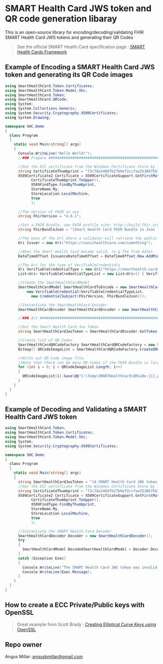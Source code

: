 # SMART Health Card JWS token and QR code generation libaray #

This is an open-source library for encoding/decoding/validating FHIR SMART Health Card JWS tokens and generating their QR Codes

>See the official SMART Health Card specification page : [SMART Health Cards Framework](https://smarthealth.cards/)


## Example of Encoding a SMART Health Card JWS token and generating its QR Code images 
```C#
using SmartHealthCard.Token.Certificates;
using SmartHealthCard.Token.Model.Shc;
using SmartHealthCard.Token;
using SmartHealthCard.QRCode;
using System;
using System.Collections.Generic;
using System.Security.Cryptography.X509Certificates;
using System.Drawing;

namespace SHC.Demo
{
  class Program
  {
    static void Main(string[] args)
    {
      Console.WriteLine("Hello World!");
      //### Prepare ######################################################

      //Get the ECC certificate from the Windows Certificate Store by Thumbprint
      string CertificateThumbprint = "72c78a3460fb27b9ef2ccfae2538675b75363fee";
      X509Certificate2 Certificate = X509CertificateSupport.GetFirstMatchingCertificate(
            CertificateThumbprint.ToUpper(),
            X509FindType.FindByThumbprint,
            StoreName.My,
            StoreLocation.LocalMachine,
            true
            );
     
      //The Version of FHIR in use
      string FhirVersion = "4.0.1";

      //Get a FHIR Bundle, see FHIR profile site: http://build.fhir.org/ig/dvci/vaccine-credential-ig/branches/main/index.html      
      string FhirBundleJson = "[Smart Health Card FHIR Bundle in Json format]";

      //The base of the Url where a validator will retrieve the public keys from (e.g : [Issuer]/.well-known/jwks.json) 
      Uri Issuer = new Uri("https://sonichealthcare.com/something");

      //When the Smart Health Card became valid, (e.g The from date).
      DateTimeOffset IssuanceDateTimeOffset = DateTimeOffset.Now.AddMinutes(-1);

      //The Uri for the type of VerifiableCredentials
      Uri VerifiableCredentialType = new Uri("https://smarthealth.cards#covid19");
      List<Uri> VerifiableCredentialTypeList = new List<Uri>() { VerifiableCredentialType };

      //Create the SmartHealthCardModel
      SmartHealthCardModel SmartHealthCardToEncode = new SmartHealthCardModel(Issuer, IssuanceDateTimeOffset,
          new VerifiableCredential(VerifiableCredentialTypeList,
            new CredentialSubject(FhirVersion, FhirBundleJson)));

      //Instantiate the SmartHealthCard Encoder
      SmartHealthCardEncoder SmartHealthCardEncoder = new SmartHealthCardEncoder();

      //### Act ##########################################################

      //Get the Smart Health Card Jws Token 
      string SmartHealthCardJwsToken = SmartHealthCardEncoder.GetToken(Certificate, SmartHealthCardToEncode);

      //Create list of QR Codes
      SmartHealthCardQRCodeFactory SmartHealthCardQRCodeFactory = new SmartHealthCardQRCodeFactory();
      Bitmap[] QRCodeImageList = SmartHealthCardQRCodeFactory.CreateQRCode(SmartHealthCardJwsToken);

      //Write out QR Code image file.
      //Note that there can be many QR Codes if the FHIR Bundle is large
      for (int i = 0; i < QRCodeImageList.Length; i++)
      {
        QRCodeImageList[i].Save(@$"C:\Temp\SMARTHealthCard\QRCode-{i}.png", System.Drawing.Imaging.ImageFormat.Png);
      }
    }
  }
}

```

## Example of Decoding and Validating a SMART Health Card JWS token  
```C#
using SmartHealthCard.Token;
using SmartHealthCard.Token.Certificates;
using SmartHealthCard.Token.Model.Shc;
using System;
using System.Security.Cryptography.X509Certificates;

namespace SHC.Demo
{
  class Program
  {
    static void Main(string[] args)
    {
      string SmartHealthCardJwsToken = "[A SMART Health Card JWS token]";
      //Get the ECC certificate from the Windows Certificate Store by Thumbprint
      string CertificateThumbprint = "72c78a3460fb27b9ef2ccfae2538675b75363fee";
      X509Certificate2 Certificate = X509CertificateSupport.GetFirstMatchingCertificate(
            CertificateThumbprint.ToUpper(),
            X509FindType.FindByThumbprint,
            StoreName.My,
            StoreLocation.LocalMachine,
            true
            );

      //Instantiate the SMART Health Card Decoder
      SmartHealthCardDecoder Decoder = new SmartHealthCardDecoder();
      try
      {
        SmartHealthCardModel DecodedSmartHealthCardModel = Decoder.DecodeToSmartHealthCardModel(Certificate, SmartHealthCardJwsToken, Verify: true);
      }
      catch (Exception Exec)
      {
        Console.WriteLine("The SMART Health Card JWS token was invalid, please see mesage below:");
        Console.WriteLine(Exec.Message);
      }
    }
  }
}

```

## How to create a ECC Private/Public keys with OpenSSL ##
>Great example from Scott Brady : [Creating Elliptical Curve Keys using OpenSSL](https://www.scottbrady91.com/OpenSSL/Creating-Elliptical-Curve-Keys-using-OpenSSL)


## Repo owner ##

Angus Millar: angusbmillar@gmail.com
